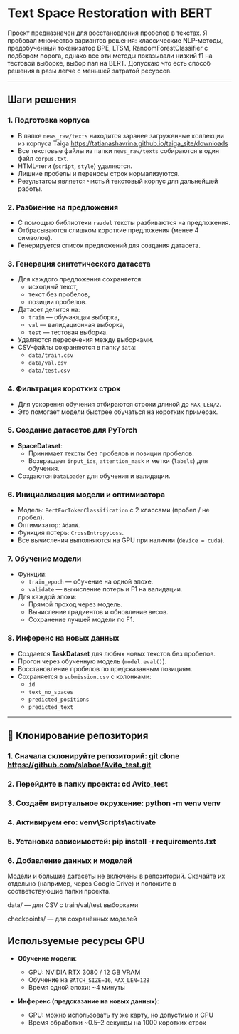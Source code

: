 # Text Space Restoration with BERT

Проект предназначен для восстановления пробелов в текстах. Я пробовал множество вариантов решения: классические NLP-методы, предобученный токенизатор BPE, LTSM, RandomForestClassifier с подбором порога, однако все эти методы показывали низкий f1 на тестовой выборке, выбор пал на BERT. Допускаю что есть способ решения в разы легче с меньшей затратой ресурсов.


---

## Шаги решения

### 1. Подготовка корпуса
- В папке `news_raw/texts` находится заранее загруженные коллекции из корпуса Taiga https://tatianashavrina.github.io/taiga_site/downloads
- Все текстовые файлы из папки `news_raw/texts` собираются в один файл `corpus.txt`.
- HTML-теги (`script`, `style`) удаляются.
- Лишние пробелы и переносы строк нормализуются.
- Результатом является чистый текстовый корпус для дальнейшей работы.

### 2. Разбиение на предложения
- С помощью библиотеки `razdel` тексты разбиваются на предложения.
- Отбрасываются слишком короткие предложения (менее 4 символов).
- Генерируется список предложений для создания датасета.

### 3. Генерация синтетического датасета
- Для каждого предложения сохраняется:
  - исходный текст,
  - текст без пробелов,
  - позиции пробелов.
- Датасет делится на:
  - `train` — обучающая выборка,
  - `val` — валидационная выборка,
  - `test` — тестовая выборка.
- Удаляются пересечения между выборками.
- CSV-файлы сохраняются в папку `data`:
  - `data/train.csv`
  - `data/val.csv`
  - `data/test.csv`

### 4. Фильтрация коротких строк
- Для ускорения обучения отбираются строки длиной до `MAX_LEN/2`.
- Это помогает модели быстрее обучаться на коротких примерах.

### 5. Создание датасетов для PyTorch
- **SpaceDataset**:
  - Принимает тексты без пробелов и позиции пробелов.
  - Возвращает `input_ids`, `attention_mask` и метки (`labels`) для обучения.
- Создаются `DataLoader` для обучения и валидации.

### 6. Инициализация модели и оптимизатора
- Модель: `BertForTokenClassification` с 2 классами (пробел / не пробел).
- Оптимизатор: `AdamW`.
- Функция потерь: `CrossEntropyLoss`.
- Все вычисления выполняются на GPU при наличии (`device = cuda`).

### 7. Обучение модели
- Функции:
  - `train_epoch` — обучение на одной эпохе.
  - `validate` — вычисление потерь и F1 на валидации.
- Для каждой эпохи:
  - Прямой проход через модель.
  - Вычисление градиентов и обновление весов.
  - Сохранение лучшей модели по F1.

### 8. Инференс на новых данных
- Создается **TaskDataset** для любых новых текстов без пробелов.
- Прогон через обученную модель (`model.eval()`).
- Восстановление пробелов по предсказанным позициям.
- Сохраняется в `submission.csv` с колонками:
  - `id`
  - `text_no_spaces`
  - `predicted_positions`
  - `predicted_text`


---

## 🔹 Клонирование репозитория

### 1. Сначала склонируйте репозиторий: git clone https://github.com/slaboe/Avito_test.git

### 2. Перейдите в папку проекта: cd Avito_test
### 3. Создаём виртуальное окружение: python -m venv venv
### 4. Активируем его: venv\Scripts\activate
### 5. Установка зависимостей: pip install -r requirements.txt
### 6. Добавление данных и моделей
Модели и большие датасеты не включены в репозиторий.
Скачайте их отдельно (например, через Google Drive) и положите в соответствующие папки проекта.

data/ — для CSV с train/val/test выборками

checkpoints/ — для сохранённых моделей
## Используемые ресурсы GPU

- **Обучение модели**:
    - GPU: NVIDIA RTX 3080 / 12 GB VRAM
    - Обучение на `BATCH_SIZE=16`, `MAX_LEN=128`
    - Время одной эпохи: ~4 минуты

- **Инференс (предсказание на новых данных)**:
    - GPU: можно использовать ту же карту, но допустимо и CPU
    - Время обработки ~0.5–2 секунды на 1000 коротких строк
